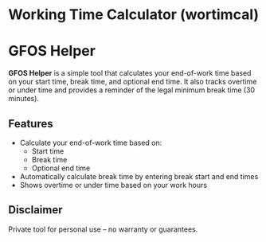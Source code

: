 # Working Time Calculator (wortimcal)
# GFOS Helper

**GFOS Helper** is a simple tool that calculates your end-of-work time based on your start time, break time, and optional end time. It also tracks overtime or under time and provides a reminder of the legal minimum break time (30 minutes).

## Features

- Calculate your end-of-work time based on:
  - Start time
  - Break time
  - Optional end time
- Automatically calculate break time by entering break start and end times
- Shows overtime or under time based on your work hours

## Disclaimer
Private tool for personal use – no warranty or guarantees.
